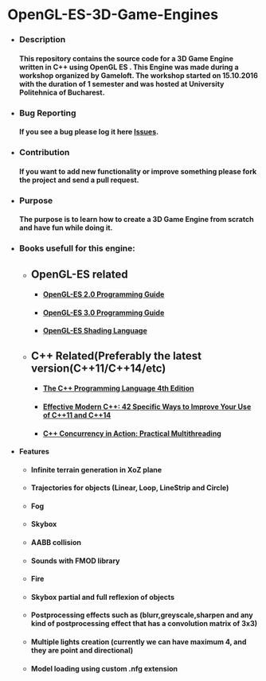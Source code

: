 # OpenGL-ES-3D-Game-Engines

 * ### Description
  
   #### This repository contains the source code for a 3D Game Engine written in C++ using OpenGL ES . This Engine was made during a workshop organized by Gameloft. The workshop started on 15.10.2016 with the duration of 1 semester and was hosted at University Politehnica of Bucharest.
 
 * ### Bug Reporting
   
   #### If you see a bug please log it here [Issues](https://github.com/sulzandreig/OpenGL-ES-3D-Game-Engine/issues).
 
 * ### Contribution
   
   #### If you want to add new functionality or improve something please fork the project and send a pull request.
 
 * ### Purpose
   
   #### The purpose is to learn how to create a 3D Game Engine from scratch and have fun while doing it.
 
* ### Books usefull for this engine:

   * ## OpenGL-ES related

      * #### [OpenGL-ES 2.0 Programming Guide](https://www.amazon.com/OpenGL-ES-2-0-Programming-Guide/dp/0321502795)

      * #### [OpenGL-ES 3.0 Programming Guide](https://www.amazon.com/gp/product/0321933885/ref=pd_sim_14_2?ie=UTF8&psc=1&refRID=HKQM3RG5A8XJBSM7AHD6)
    
      * #### [OpenGL-ES Shading Language]()

    * ## C++ Related(Preferably the latest version(C++11/C++14/etc)

      * #### [The C++ Programming Language 4th Edition](https://www.amazon.com/C-Programming-Language-4th/dp/0321563840/ref=sr_1_1?s=books&ie=UTF8&qid=1479600008&sr=1-1&keywords=the+c+programming+language+4th+edition)

      * #### [Effective Modern C++: 42 Specific Ways to Improve Your Use of C++11 and C++14](https://www.amazon.com/gp/product/1491903996/ref=pd_bxgy_14_img_2?ie=UTF8&psc=1&refRID=DR6T9BFR4NJTW90W5M7S)

      * #### [C++ Concurrency in Action: Practical Multithreading](https://www.amazon.com/C-Concurrency-Action-Practical-Multithreading/dp/1933988770/ref=sr_1_sc_1?s=books&ie=UTF8&qid=1479600079&sr=1-1-spell&keywords=Concurency+in+action)
 * #### Features
     * #### Infinite terrain generation in XoZ plane 
     * #### Trajectories for objects (Linear, Loop, LineStrip and Circle)
     * #### Fog
     * #### Skybox
     * #### AABB collision
     * #### Sounds with FMOD library
     * #### Fire
     * #### Skybox partial and full reflexion of objects
     * #### Postprocessing effects such as (blurr,greyscale,sharpen and any kind of postprocessing effect that has a convolution matrix of 3x3)
     * #### Multiple lights creation (currently we can have maximum 4, and they are point and directional)
     * #### Model loading using custom .nfg extension
     
     
      


  
